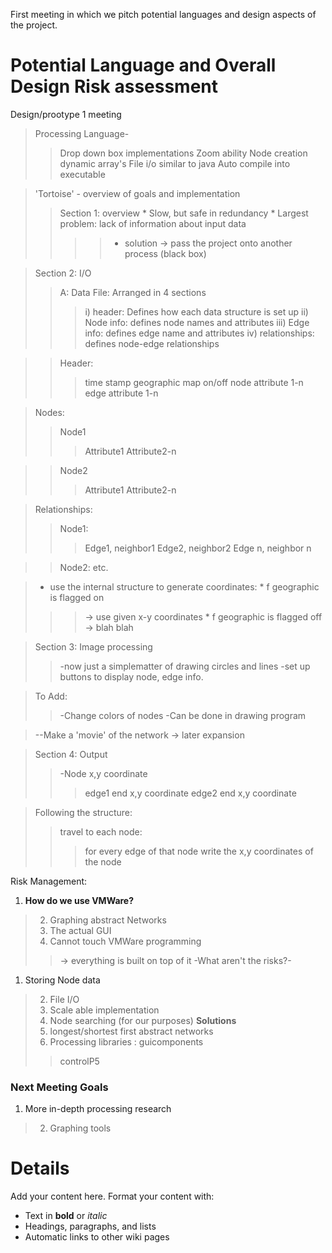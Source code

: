 First meeting in which we pitch potential languages and design aspects of the project.

# Potential Language and Overall Design Risk assessment #
Design/prootype 1 meeting
> Processing Language-
> > Drop down box implementations
> > Zoom ability
> > Node creation dynamic array's
> > File i/o similar to java
> > Auto compile into executable


> 'Tortoise' - overview of goals and implementation
> > Section 1: overview
      * Slow, but safe in redundancy
      * Largest problem: lack of information about input data
> > > > - solution -> pass the project onto another process (black box)



> Section 2: I/O
> > A: Data File: Arranged in 4 sections
> > > i) header: Defines how each data structure is set up
> > > ii) Node info: defines node names and attributes
> > > iii) Edge info: defines edge name and attributes
> > > iv) relationships: defines node-edge relationships

> > Header:
> > > time stamp
> > > geographic map on/off
> > > node attribute 1-n
> > > edge attribute 1-n


> Nodes:
> > Node1
> > > Attribute1
> > > Attribute2-n

> > Node2
> > > Attribute1
> > > Attribute2-n


> Relationships:
> > Node1:
> > > Edge1, neighbor1
> > > Edge2, neighbor2
> > > Edge n, neighbor n

> > Node2: etc.



> - use the internal structure to generate coordinates:
    * f geographic is flagged on
> > > -> use given x-y coordinates
    * f geographic is flagged off
> > > -> blah blah


> Section 3: Image processing
> > -now just a simplematter of drawing circles and lines
> > -set up buttons to display node, edge info.


> To Add:
> > -Change colors of nodes
> > -Can be done in drawing program


> --Make a 'movie' of the network -> later expansion

> Section 4: Output
> > -Node x,y coordinate
> > > edge1 end x,y coordinate
> > > edge2 end x,y coordinate


> Following the structure:
> > travel to each node:
> > > for every edge of that node write the x,y coordinates of the node

Risk Management:
  1. **How do we use VMWare?**

> 2) Graphing abstract Networks
> 3) The actual GUI
> 4) Cannot touch VMWare programming
> > -> everything is built on top of it
-What aren't the risks?-
  1. Storing Node data

> 2) File I/O
> 3) Scale able implementation
> 4) Node searching (for our purposes)
**Solutions**
> 2) longest/shortest first abstract networks
> 3) Processing libraries : guicomponents
> > controlP5


### Next Meeting Goals ###
  1. More in-depth processing research

> 2) Graphing tools
# Details #

Add your content here.  Format your content with:
  * Text in **bold** or _italic_
  * Headings, paragraphs, and lists
  * Automatic links to other wiki pages